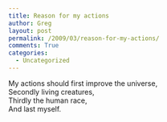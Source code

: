```yaml
---
title: Reason for my actions
author: Greg
layout: post
permalink: /2009/03/reason-for-my-actions/
comments: True
categories:
  - Uncategorized
---
```

My actions should first improve the universe,  
Secondly living creatures,  
Thirdly the human race,  
And last myself.